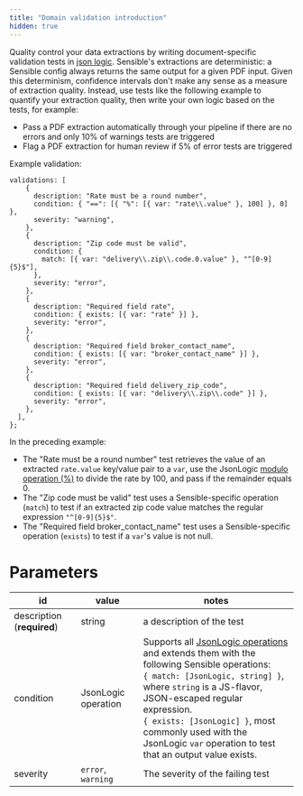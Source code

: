 ```yaml
---
title: "Domain validation introduction"
hidden: true
---
```


 

Quality control your data extractions by writing document-specific validation tests in  [json logic](https://jsonlogic.com/).  Sensible's extractions are deterministic: a Sensible config always returns the same output for a given PDF input. Given this determinism, confidence intervals don't make any sense as a measure of extraction quality. Instead, use tests like the following example to quantify your extraction quality, then write your own logic based on the tests, for example:

- Pass a PDF extraction automatically through your pipeline if there are no errors and only 10% of warnings tests are triggered
- Flag a PDF extraction for human review if 5% of error tests are triggered

 Example validation:

```
validations: [
    {
      description: "Rate must be a round number",
      condition: { "==": [{ "%": [{ var: "rate\\.value" }, 100] }, 0] },
      severity: "warning",
    },
    {
      description: "Zip code must be valid",
      condition: {
        match: [{ var: "delivery\\.zip\\.code.0.value" }, "^[0-9]{5}$"],
      },
      severity: "error",
    },
    {
      description: "Required field rate",
      condition: { exists: [{ var: "rate" }] },
      severity: "error",
    },
    {
      description: "Required field broker_contact_name",
      condition: { exists: [{ var: "broker_contact_name" }] },
      severity: "error",
    },
    {
      description: "Required field delivery_zip_code",
      condition: { exists: [{ var: "delivery\\.zip\\.code" }] },
      severity: "error",
    },
  ],
};
```

In the preceding example: 

- The "Rate must be a round number" test retrieves the value of an extracted `rate.value` key/value pair to a `var`, use the JsonLogic [modulo operation (%)](https://jsonlogic.com/operations.html#%25/) to divide the rate by 100, and pass if the remainder equals 0.
- The "Zip code must be valid" test uses a Sensible-specific operation (`match`) to test if an extracted zip code value matches the regular expression `"^[0-9]{5}$"`.
- The "Required field broker_contact_name" test uses a Sensible-specific operation (`exists`) to test if a `var`'s value is not null.

Parameters
====

| id                         | value               | notes                                                        |
| -------------------------- | ------------------- | ------------------------------------------------------------ |
| description (**required**) | string              | a description of the test                                    |
| condition                  | JsonLogic operation | Supports all [JsonLogic operations](https://jsonlogic.com/operations.html)  and extends them with the following Sensible operations:<br/> `{ match: [JsonLogic, string] }`, where `string` is a JS-flavor, JSON-escaped regular expression.<br>`{ exists: [JsonLogic] }`, most commonly used with the JsonLogic `var`  operation to test that an output value exists. |
| severity                   | `error`, `warning`  | The severity of the failing test                             |







